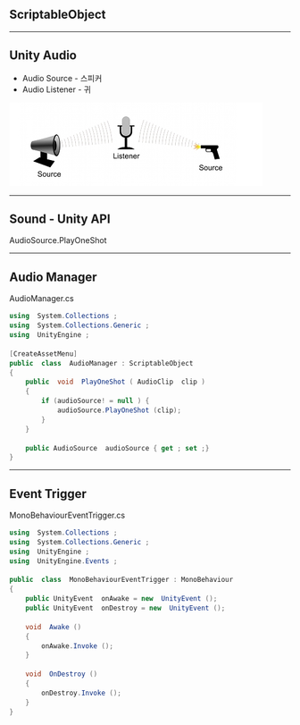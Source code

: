 ## ScriptableObject

---

## Unity Audio
- Audio Source - 스피커
- Audio Listener - 귀

![Image-Absolute](images/sound01.jpg)

---

## Sound - Unity API

AudioSource.PlayOneShot

---

## Audio Manager

AudioManager.cs

```csharp
using  System.Collections ;
using  System.Collections.Generic ;
using  UnityEngine ;

[CreateAssetMenu]
public  class  AudioManager : ScriptableObject
{
	public  void  PlayOneShot ( AudioClip  clip )
	{
		if (audioSource! = null ) {
			audioSource.PlayOneShot (clip);
		}
	}

	public AudioSource  audioSource { get ; set ;}
}
```
---

## Event Trigger

MonoBehaviourEventTrigger.cs

``` csharp
using  System.Collections ;
using  System.Collections.Generic ;
using  UnityEngine ;
using  UnityEngine.Events ;

public  class  MonoBehaviourEventTrigger : MonoBehaviour
{
	public UnityEvent  onAwake = new  UnityEvent ();
	public UnityEvent  onDestroy = new  UnityEvent ();

	void  Awake ()
	{
		onAwake.Invoke ();
	}

	void  OnDestroy ()
	{
		onDestroy.Invoke ();
	}
}
```
